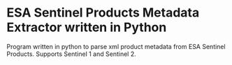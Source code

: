 # ESA Sentinel Products Metadata Extractor written in Python
Program written in python to parse xml product metadata from ESA Sentinel Products. Supports Sentinel 1 and Sentinel 2.
